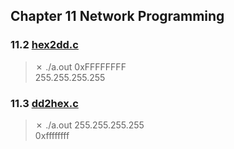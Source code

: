 ## Chapter 11 Network Programming  

### 11.2 [hex2dd.c](./hex2dd.c)  
> ✗ ./a.out 0xFFFFFFFF  
> 255.255.255.255
### 11.3 [dd2hex.c](./dd2hex.c)  
> ✗ ./a.out 255.255.255.255  
> 0xffffffff
